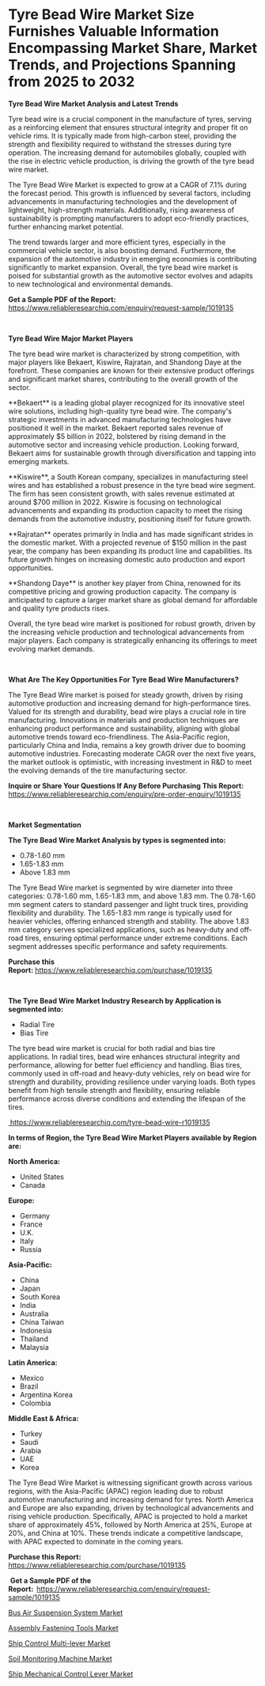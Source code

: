 <p><h1>Tyre Bead Wire Market Size Furnishes Valuable Information Encompassing Market Share, Market Trends, and Projections Spanning from 2025 to 2032</h1></p><p><strong>Tyre Bead Wire Market Analysis and Latest Trends</strong></p>
<p><p>Tyre bead wire is a crucial component in the manufacture of tyres, serving as a reinforcing element that ensures structural integrity and proper fit on vehicle rims. It is typically made from high-carbon steel, providing the strength and flexibility required to withstand the stresses during tyre operation. The increasing demand for automobiles globally, coupled with the rise in electric vehicle production, is driving the growth of the tyre bead wire market.</p><p>The Tyre Bead Wire Market is expected to grow at a CAGR of 7.1% during the forecast period. This growth is influenced by several factors, including advancements in manufacturing technologies and the development of lightweight, high-strength materials. Additionally, rising awareness of sustainability is prompting manufacturers to adopt eco-friendly practices, further enhancing market potential.</p><p>The trend towards larger and more efficient tyres, especially in the commercial vehicle sector, is also boosting demand. Furthermore, the expansion of the automotive industry in emerging economies is contributing significantly to market expansion. Overall, the tyre bead wire market is poised for substantial growth as the automotive sector evolves and adapits to new technological and environmental demands.</p></p>
<p><strong>Get a Sample PDF of the Report:&nbsp;</strong> <a href="https://www.reliableresearchiq.com/enquiry/request-sample/1019135?utm_campaign=3071&utm_medium=2&utm_source=Github&utm_content=ia&utm_term=30032025&utm_id=tyre-bead-wire">https://www.reliableresearchiq.com/enquiry/request-sample/1019135</a></p>
<p>&nbsp;</p>
<p><strong>Tyre Bead Wire Major Market Players</strong></p>
<p><p>The tyre bead wire market is characterized by strong competition, with major players like Bekaert, Kiswire, Rajratan, and Shandong Daye at the forefront. These companies are known for their extensive product offerings and significant market shares, contributing to the overall growth of the sector.</p><p>**Bekaert** is a leading global player recognized for its innovative steel wire solutions, including high-quality tyre bead wire. The company's strategic investments in advanced manufacturing technologies have positioned it well in the market. Bekaert reported sales revenue of approximately $5 billion in 2022, bolstered by rising demand in the automotive sector and increasing vehicle production. Looking forward, Bekaert aims for sustainable growth through diversification and tapping into emerging markets.</p><p>**Kiswire**, a South Korean company, specializes in manufacturing steel wires and has established a robust presence in the tyre bead wire segment. The firm has seen consistent growth, with sales revenue estimated at around $700 million in 2022. Kiswire is focusing on technological advancements and expanding its production capacity to meet the rising demands from the automotive industry, positioning itself for future growth.</p><p>**Rajratan** operates primarily in India and has made significant strides in the domestic market. With a projected revenue of $150 million in the past year, the company has been expanding its product line and capabilities. Its future growth hinges on increasing domestic auto production and export opportunities.</p><p>**Shandong Daye** is another key player from China, renowned for its competitive pricing and growing production capacity. The company is anticipated to capture a larger market share as global demand for affordable and quality tyre products rises.</p><p>Overall, the tyre bead wire market is positioned for robust growth, driven by the increasing vehicle production and technological advancements from major players. Each company is strategically enhancing its offerings to meet evolving market demands.</p></p>
<p>&nbsp;</p>
<p><strong>What Are The Key Opportunities For Tyre Bead Wire Manufacturers?</strong></p>
<p><p>The Tyre Bead Wire market is poised for steady growth, driven by rising automotive production and increasing demand for high-performance tires. Valued for its strength and durability, bead wire plays a crucial role in tire manufacturing. Innovations in materials and production techniques are enhancing product performance and sustainability, aligning with global automotive trends toward eco-friendliness. The Asia-Pacific region, particularly China and India, remains a key growth driver due to booming automotive industries. Forecasting moderate CAGR over the next five years, the market outlook is optimistic, with increasing investment in R&D to meet the evolving demands of the tire manufacturing sector.</p></p>
<p><strong>Inquire or Share Your Questions If Any Before Purchasing This Report:</strong> <a href="https://www.reliableresearchiq.com/enquiry/pre-order-enquiry/1019135?utm_campaign=3071&utm_medium=2&utm_source=Github&utm_content=ia&utm_term=30032025&utm_id=tyre-bead-wire">https://www.reliableresearchiq.com/enquiry/pre-order-enquiry/1019135</a></p>
<p>&nbsp;</p>
<p><strong>Market Segmentation</strong></p>
<p><strong>The Tyre Bead Wire Market Analysis by types is segmented into:</strong></p>
<p><ul><li>0.78-1.60 mm</li><li>1.65-1.83 mm</li><li>Above 1.83 mm</li></ul></p>
<p><p>The Tyre Bead Wire market is segmented by wire diameter into three categories: 0.78-1.60 mm, 1.65-1.83 mm, and above 1.83 mm. The 0.78-1.60 mm segment caters to standard passenger and light truck tires, providing flexibility and durability. The 1.65-1.83 mm range is typically used for heavier vehicles, offering enhanced strength and stability. The above 1.83 mm category serves specialized applications, such as heavy-duty and off-road tires, ensuring optimal performance under extreme conditions. Each segment addresses specific performance and safety requirements.</p></p>
<p><strong>Purchase this Report:&nbsp;</strong><a href="https://www.reliableresearchiq.com/purchase/1019135?utm_campaign=3071&utm_medium=2&utm_source=Github&utm_content=ia&utm_term=30032025&utm_id=tyre-bead-wire">https://www.reliableresearchiq.com/purchase/1019135</a></p>
<p>&nbsp;</p>
<p><strong>The Tyre Bead Wire Market Industry Research by Application is segmented into:</strong></p>
<p><ul><li>Radial Tire</li><li>Bias Tire</li></ul></p>
<p><p>The tyre bead wire market is crucial for both radial and bias tire applications. In radial tires, bead wire enhances structural integrity and performance, allowing for better fuel efficiency and handling. Bias tires, commonly used in off-road and heavy-duty vehicles, rely on bead wire for strength and durability, providing resilience under varying loads. Both types benefit from high tensile strength and flexibility, ensuring reliable performance across diverse conditions and extending the lifespan of the tires.</p></p>
<p><a href="https://www.reliableresearchiq.com/tyre-bead-wire-r1019135?utm_campaign=3071&utm_medium=2&utm_source=Github&utm_content=ia&utm_term=30032025&utm_id=tyre-bead-wire">&nbsp;https://www.reliableresearchiq.com/tyre-bead-wire-r1019135</a></p>
<p><strong>In terms of Region, the Tyre Bead Wire Market Players available by Region are:</strong></p>
<p>
    <p> <strong> North America: </strong>
        <ul>
            <li>United States</li>
            <li>Canada</li>
        </ul>
        </p> 
    <p> <strong> Europe: </strong>
        <ul>
            <li>Germany</li>
            <li>France</li>
            <li>U.K.</li>
            <li>Italy</li>
            <li>Russia</li>
        </ul>
        </p> 
    <p> <strong> Asia-Pacific: </strong>
        <ul>
            <li>China</li>
            <li>Japan</li>
            <li>South Korea</li>
            <li>India</li>
            <li>Australia</li>
            <li>China Taiwan</li>
            <li>Indonesia</li>
            <li>Thailand</li>
            <li>Malaysia</li>
        </ul>
        </p> 
    <p> <strong> Latin America: </strong>
        <ul>
            <li>Mexico</li>
            <li>Brazil</li>
            <li>Argentina Korea</li>
            <li>Colombia</li>
        </ul>
        </p> 
    <p> <strong> Middle East & Africa: </strong>
        <ul>
            <li>Turkey</li>
            <li>Saudi</li>
            <li>Arabia</li>
            <li>UAE</li>
            <li>Korea</li>
        </ul>
    </p>
    </p>
<p><p>The Tyre Bead Wire Market is witnessing significant growth across various regions, with the Asia-Pacific (APAC) region leading due to robust automotive manufacturing and increasing demand for tyres. North America and Europe are also expanding, driven by technological advancements and rising vehicle production. Specifically, APAC is projected to hold a market share of approximately 45%, followed by North America at 25%, Europe at 20%, and China at 10%. These trends indicate a competitive landscape, with APAC expected to dominate in the coming years.</p></p>
<p><strong>Purchase this Report: </strong><a href="https://www.reliableresearchiq.com/purchase/1019135?utm_campaign=3071&utm_medium=2&utm_source=Github&utm_content=ia&utm_term=30032025&utm_id=tyre-bead-wire">https://www.reliableresearchiq.com/purchase/1019135</a></p>
<p>&nbsp;<strong>Get a Sample PDF of the Report:&nbsp;&nbsp;</strong><a href="https://www.reliableresearchiq.com/enquiry/request-sample/1019135?utm_campaign=3071&utm_medium=2&utm_source=Github&utm_content=ia&utm_term=30032025&utm_id=tyre-bead-wire">https://www.reliableresearchiq.com/enquiry/request-sample/1019135</a></p>
<p><strong></strong></p>
<p><p><a href="https://github.com/ancsyanagha/Market-Research-Report-List-1/blob/main/bus-air-suspension-system-market.md?utm_campaign=3071&utm_medium=2&utm_source=Github&utm_content=ia&utm_term=30032025&utm_id=tyre-bead-wire">Bus Air Suspension System Market</a></p><p><a href="https://www.linkedin.com/pulse/assembly-fastening-tools-market-analysis-report-key-growth-hjpvc?utm_campaign=3071&utm_medium=2&utm_source=Github&utm_content=ia&utm_term=30032025&utm_id=tyre-bead-wire">Assembly Fastening Tools Market</a></p><p><a href="https://www.linkedin.com/pulse/ship-control-multi-lever-market-evolution-regional-adaptations-sg7zf?utm_campaign=3071&utm_medium=2&utm_source=Github&utm_content=ia&utm_term=30032025&utm_id=tyre-bead-wire">Ship Control Multi-lever Market</a></p><p><a href="https://www.linkedin.com/pulse/growth-segmentation-7-cagr-forecast-soil-monitoring-36hmc?utm_campaign=3071&utm_medium=2&utm_source=Github&utm_content=ia&utm_term=30032025&utm_id=tyre-bead-wire">Soil Monitoring Machine Market</a></p><p><a href="https://www.linkedin.com/pulse/forecast-ship-mechanical-control-lever-market-from-2025-2032-nqhwf?utm_campaign=3071&utm_medium=2&utm_source=Github&utm_content=ia&utm_term=30032025&utm_id=tyre-bead-wire">Ship Mechanical Control Lever Market</a></p></p>